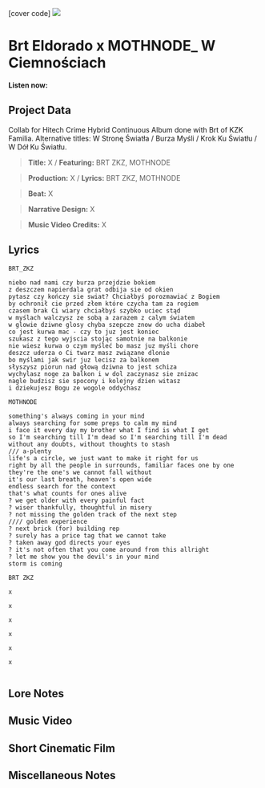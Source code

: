 [cover code] ![](57175019_319474918741616_8502199518755923887_n.jpg)

# Brt Eldorado x MOTHNODE_ W Ciemnościach
**Listen now:** 

## Project Data

Collab for Hitech Crime Hybrid Continuous Album done with Brt of KZK Familia. Alternative titles: W Stronę Światła / Burza Myśli / Krok Ku Światłu / W Dół Ku Światłu.


> **Title:** X / **Featuring:** BRT ZKZ, MOTHNODE

> **Production:** X / **Lyrics:** BRT ZKZ, MOTHNODE

> **Beat:** X

> **Narrative Design:** X

> **Music Video Credits:** X


## Lyrics

```
BRT_ZKZ

niebo nad nami czy burza przejdzie bokiem 
z deszczem napierdala grat odbija sie od okien 
pytasz czy kończy sie swiat? Chciałbyś porozmawiać z Bogiem
by ochronił cie przed złem które czycha tam za rogiem 
czasem brak Ci wiary chciałbyś szybko uciec stąd 
w myślach walczysz ze sobą a zarazem z calym światem 
w glowie dziwne glosy chyba szepcze znow do ucha diabeł
co jest kurwa mac - czy to juz jest koniec
szukasz z tego wyjscia stojąc samotnie na balkonie
nie wiesz kurwa o czym myśleć bo masz juz myśli chore 
deszcz uderza o Ci twarz masz związane dlonie 
bo myślami jak swir juz lecisz za balkonem
słyszysz piorun nad głową dziwna to jest schiza
wychylasz noge za balkon i w dol zaczynasz sie znizac 
nagle budzisz sie spocony i kolejny dzien witasz 
i dziekujesz Bogu ze wogole oddychasz

MOTHNODE

something's always coming in your mind
always searching for some preps to calm my mind
i face it every day my brother what I find is what I get 
so I'm searching till I'm dead so I'm searching till I'm dead
without any doubts, without thoughts to stash                           /// a-plenty
life's a circle, we just want to make it right for us
right by all the people in surrounds, familiar faces one by one
they're the one's we cannot fall without
it's our last breath, heaven's open wide 
endless search for the context
that's what counts for ones alive
? we get older with every painful fact
? wiser thankfully, thoughtful in misery 
? not missing the golden track of the next step                                 //// golden experience
? next brick (for) building rep 
? surely has a price tag that we cannot take
? taken away god directs your eyes
? it's not often that you come around from this allright
? let me show you the devil's in your mind
storm is coming

BRT ZKZ

x

x

x

x

x

x


```

## Lore Notes

## Music Video

## Short Cinematic Film

## Miscellaneous Notes
